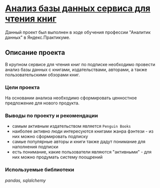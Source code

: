 # [Анализ базы данных сервиса для чтения книг](books_sql.ipynb)

Данный проект был выполнен в ходе обучения профессии "Аналитик данных" в Яндекс.Практикуме.  

## Описание проекта
В крупном сервисе для чтения книг по подписке необходимо провести анализ базы данных с книгами, издательствами, авторами, а также пользовательскими обзорами книг.  

### Цели проекта
На основании анализа необходимо сформировать ценностное предложение для нового продукта.

### Выводы по проекту и рекомендации
* cамым активным издательством является `Penguin Books`
* наиболее активно люди интересуются книгами жанра фэнтези - из них можно сформировать подписку
* самые популярные авторы и книги также дадут понимание для наполнения подписки
* есть понимание, какие пользователи являются "активными" - для них можно продумать систему поощрений

### Используемые библиотеки  
*pandas, sqlalchemy* 
